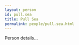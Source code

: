 ```yaml
---
layout: person
id: pull.sea
title: Pull Sea
permalink: people/pull.sea.html
---
```


Person details...